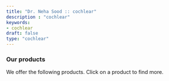 ```yaml
---
title: "Dr. Neha Sood :: cochlear"
description : "cochlear" 
keywords:
- cochlear
draft: false
type: "cochlear"
---
```


### Our products

We offer the following products. Click on a product to find more.
